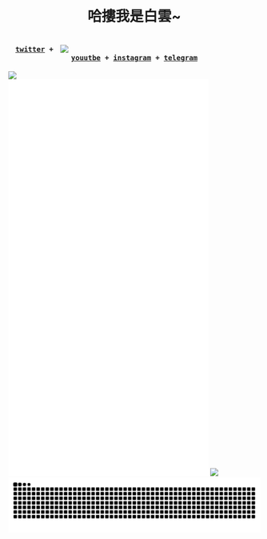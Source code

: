 
<p align="center">
<h1 align="center">哈摟我是白雲~<h1>

<img width="400" align="right" src="https://avatars.githubusercontent.com/u/55632143?v=4">


<h4>
<p align="center">
  <samp>
    <a href="https://twitter.com/philly030">twitter</a> +
    <a href="https://www.youtube.com/channel/UCP0PKFujYwj6jKG5UYYx8Bw">youutbe</a> +
    <a href="https://www.instagram.com/white_cloud.fbk">instagram</a> +
    <a href="https://t.me/phillychi3">telegram</a>
  </samp>
</p>
</h4>
<img  width="400" align="left" src="https://lanyard.cnrad.dev/api/762484891945664542">




<picture align="left">
  <img width="400" src="/github-metrics.svg" alt="Metrics">
</picture>

<img src="https://count.getloli.com/get/@phillychi3?theme=rule34">
<picture>
  <source
    media="(prefers-color-scheme: dark)"
    srcset="https://raw.githubusercontent.com/phillychi3/phillychi3/output/github-contribution-grid-snake.svg"
  />
  <source
    media="(prefers-color-scheme: light)"
    srcset="https://raw.githubusercontent.com/phillychi3/phillychi3/output/github-contribution-grid-snake.svg"
  />
  <img
    alt="github contribution grid snake animation"
    src="https://raw.githubusercontent.com/phillychi3/phillychi3/output/github-contribution-grid-snake.svg"
  />
</picture>
</p>
